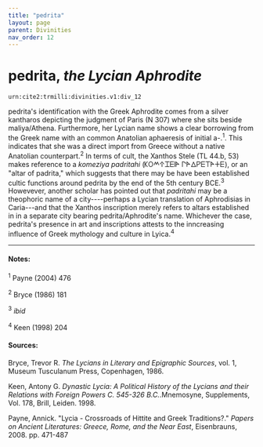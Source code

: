 ```yaml
---
title: "pedrita"
layout: page
parent: Divinities
nav_order: 12
---
```




# pedrita, *the Lycian Aphrodite*

`urn:cite2:trmilli:divinities.v1:div_12`

pedrita's identification with the Greek Aphrodite comes from a silver kantharos depicting the judgment of Paris (N 307) where she sits beside maliya/Athena. Furthermore, her Lycian name shows a clear borrowing from the Greek name with an common Anatolian aphaeresis of initial a-.<sup>1</sup>. This indicates that she was a direct import from Greece without a native Anatolian counterpart.<sup>2</sup> In terms of cult, the Xanthos Stele (TL 44.b, 53) makes reference to a *komeziya padritahi* (𐊋𐊒𐊎𐊁𐊈𐊆𐊊𐊀 𐊓𐊀𐊅𐊕𐊆𐊗𐊀𐊛𐊆), or an "altar of padrita," which suggests that there may be have been established cultic functions around pedrita by the end of the 5th century BCE.<sup>3</sup> Howevever, another scholar has pointed out that *padritahi* may be a theophoric name of a city----perhaps a Lycian translation of Aphrodisias in Caria---and that the Xanthos inscription merely refers to altars established in in a separate city bearing pedrita/Aphrodite's name. Whichever the case, pedrita's presence in art and inscriptions attests to the inncreasing influence of Greek mythology and culture in Lyica.<sup>4</sup>

--------------------

#### Notes:

<sup>1</sup> Payne (2004) 476

<sup>2</sup> Bryce (1986) 181

<sup>3</sup> *ibid*

<sup>4</sup> Keen (1998) 204

#### Sources: 
Bryce, Trevor R. *The Lycians in Literary and Epigraphic Sources*, vol. 1, Museum Tusculanum Press, Copenhagen, 1986.

Keen, Antony G. *Dynastic Lycia: A Political History of the Lycians and their Relations with Foreign Powers C. 545-326 B.C.*.Mnemosyne, Supplements, Vol. 178, Brill, Leiden. 1998.

Payne, Annick. "Lycia - Crossroads of Hittite and Greek Traditions?." *Papers on Ancient Literatures: Greece, Rome, and the Near East*, Eisenbrauns, 2008. pp. 471-487 

